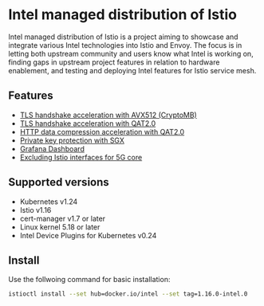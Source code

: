 # Intel managed distribution of Istio

Intel managed distribution of Istio is a project aiming to showcase and integrate various Intel technologies into Istio and Envoy. The focus is in letting both upstream community and users know what Intel is working on, finding gaps in upstream project features in relation to hardware enablement, and testing and deploying Intel features for Istio service mesh.

## Features

* [TLS handshake acceleration with AVX512 (CryptoMB)](docs/CRYPTOMB.md)
* [TLS handshake acceleration with QAT2.0](docs/QAT.md)
* [HTTP data compression acceleration with QAT2.0](docs/QAT.md)
* [Private key protection with SGX](docs/SGX-mTLS.md)
* [Grafana Dashboard](docs/Grafana-Dashboard.md)
* [Excluding Istio interfaces for 5G core](docs/Excluding-Istio-interfaces-for-5G-core.md)

## Supported versions
* Kubernetes v1.24
* Istio v1.16
* cert-manager v1.7 or later
* Linux kernel 5.18 or later
* Intel Device Plugins for Kubernetes v0.24

## Install

Use the follwoing command for basic installation:

```bash
istioctl install --set hub=docker.io/intel --set tag=1.16.0-intel.0
